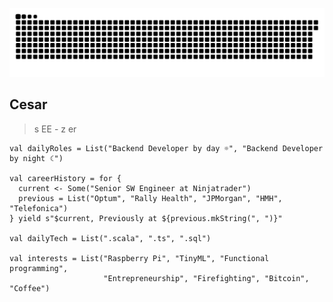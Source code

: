 

<!--
## Hi there 👋
**celaurentin/celaurentin** is a ✨ _special_ ✨ repository because its `README.md` (this file) appears on your GitHub profile.

Here are some ideas to get you started:

- 🔭 I’m currently working on ...
- 🌱 I’m currently learning ...
- 👯 I’m looking to collaborate on ...
- 🤔 I’m looking for help with ...
- 💬 Ask me about ...
- 📫 How to reach me: ...
- 😄 Pronouns: ...
- ⚡ Fun fact: ...
-->
![snake gif](https://github.com/celaurentin/celaurentin/blob/output/github-contribution-grid-snake-dark.svg)
## **Cesar**
> s EE - z er 
```
val dailyRoles = List("Backend Developer by day ☼", "Backend Developer by night ☾")

val careerHistory = for {
  current <- Some("Senior SW Engineer at Ninjatrader")
  previous = List("Optum", "Rally Health", "JPMorgan", "HMH", "Telefonica")
} yield s"$current, Previously at ${previous.mkString(", ")}"

val dailyTech = List(".scala", ".ts", ".sql")

val interests = List("Raspberry Pi", "TinyML", "Functional programming", 
                     "Entrepreneurship", "Firefighting", "Bitcoin", "Coffee")

```

